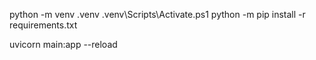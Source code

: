 python -m venv .venv
.venv\Scripts\Activate.ps1
python -m pip install -r requirements.txt


uvicorn main:app --reload
